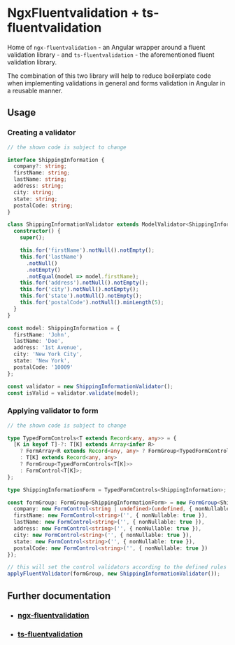 # NgxFluentvalidation + ts-fluentvalidation

Home of `ngx-fluentvalidation` - an Angular wrapper around a fluent validation library - and `ts-fluentvalidation` - the aforementioned fluent validation library.

The combination of this two library will help to reduce boilerplate code when implementing validations in general and forms validation in Angular in a reusable manner.

## Usage

### Creating a validator

```ts
// the shown code is subject to change

interface ShippingInformation {
  company?: string;
  firstName: string;
  lastName: string;
  address: string;
  city: string;
  state: string;
  postalCode: string;
}

class ShippingInformationValidator extends ModelValidator<ShippingInformation> {
  constructor() {
    super();

    this.for('firstName').notNull().notEmpty();
    this.for('lastName')
      .notNull()
      .notEmpty()
      .notEqual(model => model.firstName);
    this.for('address').notNull().notEmpty();
    this.for('city').notNull().notEmpty();
    this.for('state').notNull().notEmpty();
    this.for('postalCode').notNull().minLength(5);
  }
}

const model: ShippingInformation = {
  firstName: 'John',
  lastName: 'Doe',
  address: '1st Avenue',
  city: 'New York City',
  state: 'New York',
  postalCode: '10009'
};

const validator = new ShippingInformationValidator();
const isValid = validator.validate(model);
```

### Applying validator to form

```ts
// the shown code is subject to change

type TypedFormControls<T extends Record<any, any>> = {
  [K in keyof T]-?: T[K] extends Array<infer R>
    ? FormArray<R extends Record<any, any> ? FormGroup<TypedFormControls<R>> : FormControl<R>>
    : T[K] extends Record<any, any>
    ? FormGroup<TypedFormControls<T[K]>>
    : FormControl<T[K]>;
};

type ShippingInformationForm = TypedFormControls<ShippingInformation>;

const formGroup: FormGroup<ShippingInformationForm> = new FormGroup<ShippingInformationForm>({
  company: new FormControl<string | undefined>(undefined, { nonNullable: true }),
  firstName: new FormControl<string>('', { nonNullable: true }),
  lastName: new FormControl<string>('', { nonNullable: true }),
  address: new FormControl<string>('', { nonNullable: true }),
  city: new FormControl<string>('', { nonNullable: true }),
  state: new FormControl<string>('', { nonNullable: true }),
  postalCode: new FormControl<string>('', { nonNullable: true })
});

// this will set the control validators according to the defined rules
applyFluentValidator(formGroup, new ShippingInformationValidator());
```

## Further documentation

- ### [ngx-fluentvalidation](libs/ngx-fluentvalidation/README.md)
- ### [ts-fluentvalidation](libs/ts-fluentvalidation/README.md)

